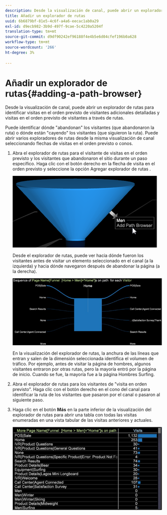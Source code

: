 ```yaml
---
description: Desde la visualización de canal, puede abrir un explorador de rutas para identificar visitas en el orden previsto de visitantes adicionales detalladas y visitas en el orden previsto de visitantes a través de rutas.
title: Añadir un explorador de rutas
uuid: 6b6879bf-81e5-4c6f-a4a6-eecac1ab0a29
exl-id: d9ecb982-3b9d-497f-9cae-5c4220a5204f
translation-type: tm+mt
source-git-commit: d9df90242ef96188f4e4b5e6d04cfef196b0a628
workflow-type: tm+mt
source-wordcount: '266'
ht-degree: 3%

---
```


# Añadir un explorador de rutas{#adding-a-path-browser}

Desde la visualización de canal, puede abrir un explorador de rutas para identificar visitas en el orden previsto de visitantes adicionales detalladas y visitas en el orden previsto de visitantes a través de rutas.

<!-- <a id="section_874AAAA89CB440EA9EABC514E987B613"></a> -->

Puede identificar dónde &quot;abandonan&quot; los visitantes (que abandonaron la ruta) o dónde están &quot;cayendo&quot; los visitantes (que siguieron la ruta). Puede abrir varios exploradores de rutas desde la misma visualización de canal seleccionando flechas de visitas en el orden previsto o conos.

1. Abra el explorador de rutas para el visitante de visitas en el orden previsto y los visitantes que abandonaron el sitio durante un paso específico. Haga clic con el botón derecho en la flecha de visita en el orden previsto y seleccione la opción Agregar explorador de rutas .

   ![](assets/funnel_path_browser_1.png)

   Desde el explorador de rutas, puede ver hacia dónde fueron los visitantes antes de visitar un elemento seleccionado en el canal (a la izquierda) y hacia dónde navegaron después de abandonar la página (a la derecha).

   ![](assets/funnel_path_browser_2.png)

   En la visualización del explorador de rutas, la anchura de las líneas que entran y salen de la dimensión seleccionada identifica el volumen de tráfico. Por ejemplo, antes de visitar la página de hombres, algunos visitantes entraron por otras rutas, pero la mayoría entró por la página de inicio. Cuando se fue, la mayoría fue a la página Hombres Surfing.

1. Abra el explorador de rutas para los visitantes de &quot;visita en orden previsto&quot;. Haga clic con el botón derecho en el cono del canal para identificar la ruta de los visitantes que pasaron por el canal o pasaron al siguiente paso.
1. Haga clic en el botón **Más** en la parte inferior de la visualización del explorador de rutas para abrir una tabla con todas las visitas enumeradas en una vista tabular de las visitas anteriores y actuales.

   ![](assets/path_browser_more.png)
